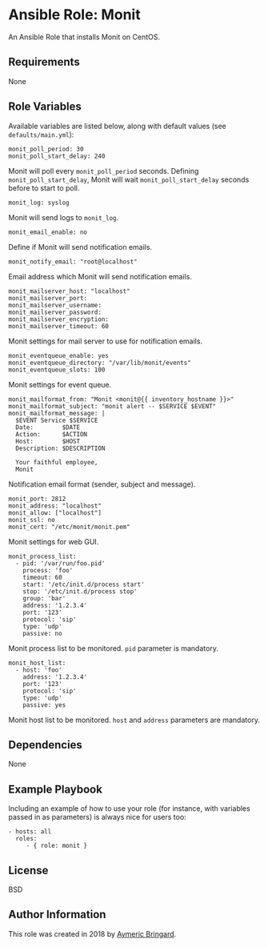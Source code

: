 Ansible Role: Monit
===================

An Ansible Role that installs Monit on CentOS.

Requirements
------------

None

Role Variables
--------------

Available variables are listed below, along with default values (see `defaults/main.yml`):

    monit_poll_period: 30
    monit_poll_start_delay: 240

Monit will poll every `monit_poll_period` seconds. Defining `monit_poll_start_delay`, Monit will wait `monit_poll_start_delay` seconds before to start to poll.

    monit_log: syslog

Monit will send logs to `monit_log`.

    monit_email_enable: no

Define if Monit will send notification emails.

    monit_notify_email: "root@localhost"

Email address which Monit will send notification emails.

    monit_mailserver_host: "localhost"
    monit_mailserver_port:
    monit_mailserver_username:
    monit_mailserver_password:
    monit_mailserver_encryption:
    monit_mailserver_timeout: 60

Monit settings for mail server to use for notification emails.

    monit_eventqueue_enable: yes
    monit_eventqueue_directory: "/var/lib/monit/events"
    monit_eventqueue_slots: 100

Monit settings for event queue.

    monit_mailformat_from: "Monit <monit@{{ inventory_hostname }}>"
    monit_mailformat_subject: "monit alert -- $SERVICE $EVENT"
    monit_mailformat_message: |
      $EVENT Service $SERVICE
      Date:        $DATE
      Action:      $ACTION
      Host:        $HOST
      Description: $DESCRIPTION

      Your faithful employee,
      Monit

Notification email format (sender, subject and message).

    monit_port: 2812
    monit_address: "localhost"
    monit_allow: ["localhost"]
    monit_ssl: no
    monit_cert: "/etc/monit/monit.pem"

Monit settings for web GUI.

    monit_process_list:
      - pid: '/var/run/foo.pid'
        process: 'foo'
        timeout: 60
        start: '/etc/init.d/process start'
        stop: '/etc/init.d/process stop'
        group: 'bar'
        address: '1.2.3.4'
        port: '123'
        protocol: 'sip'
        type: 'udp'
        passive: no

Monit process list to be monitored. `pid` parameter is mandatory.

    monit_host_list:
      - host: 'foo'
        address: '1.2.3.4'
        port: '123'
        protocol: 'sip'
        type: 'udp'
        passive: yes

Monit host list to be monitored. `host` and `address` parameters are mandatory.

Dependencies
------------

None

Example Playbook
----------------

Including an example of how to use your role (for instance, with variables passed in as parameters) is always nice for users too:

    - hosts: all
      roles:
         - { role: monit }

License
-------

BSD

Author Information
------------------

This role was created in 2018 by [Aymeric Bringard](https://github.com/diadzine).

